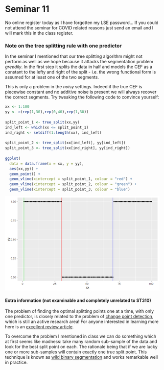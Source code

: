 # Seminar 11

No online register today as I have forgotten my LSE password... If you could not attend the seminar for COVID related reasons just send an email and I will mark this in the class register.


### Note on the tree splitting rule with one predictor

In the seminar I mentioned that our tree splitting algorithm might not perform as well as we hope because it attacks the segmentation problem *greedily*. In the first step it splits the data in half and models the CEF as a constant to the lefty and right of the split - i.e. the wrong functional form is assumed for at least one of the two segments.

This is only a problem in the *noisy* settings. Indeed if the true CEF is piecewise constant and no additive noise is present we will always recover the correct segments. Try tweaking the following code to convince yourself:

```r
xx <- 1:100
yy <- c(rep(1,30),rep(0,40),rep(1,30))

split_point_1 <- tree_split(xx,yy)
ind_left <- which(xx <= split_point_1)
ind_right <- setdiff(1:length(xx), ind_left)

split_point_2 <- tree_split(xx[ind_left], yy[ind_left])
split_point_3 <- tree_split(xx[ind_right], yy[ind_right])

ggplot(
  data = data.frame(x = xx, y = yy),
  aes(xx,yy)) +
  geom_point() +
  geom_vline(xintercept = split_point_1, colour = "red") +
  geom_vline(xintercept = split_point_2, colour = "green") +
  geom_vline(xintercept = split_point_3, colour = "blue")
```

![alt text](three_segs_no_noise.png)


#### Extra information (not examinable and completely unrelated to ST310)

The problem of finding the optimal splitting points one at a time, with only one predictor, is closely related to the problem of [change point detection](https://en.wikipedia.org/wiki/Change_detection), which is still an active research area! For anyone interested in learning more here is an [excellent review article](https://arxiv.org/pdf/2012.12814v1.pdf).

To overcome the problem I mentioned in class we can do something which at first seems like madness: take many random sub-sample of the data and look for the best split point on each. The rationale being that if we are lucky one or more sub-samples will contain exactly one true split point. This technique is known as [wild binary segmentation](https://stats.lse.ac.uk/fryzlewicz/wbs/wbs.pdf) and works remarkable well in practice. 
